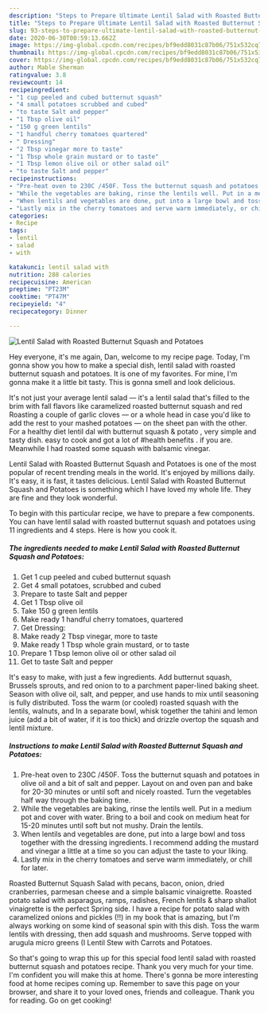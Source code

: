 ```yaml
---
description: "Steps to Prepare Ultimate Lentil Salad with Roasted Butternut Squash and Potatoes"
title: "Steps to Prepare Ultimate Lentil Salad with Roasted Butternut Squash and Potatoes"
slug: 93-steps-to-prepare-ultimate-lentil-salad-with-roasted-butternut-squash-and-potatoes
date: 2020-06-30T00:59:13.662Z
image: https://img-global.cpcdn.com/recipes/bf9edd8031c87b06/751x532cq70/lentil-salad-with-roasted-butternut-squash-and-potatoes-recipe-main-photo.jpg
thumbnail: https://img-global.cpcdn.com/recipes/bf9edd8031c87b06/751x532cq70/lentil-salad-with-roasted-butternut-squash-and-potatoes-recipe-main-photo.jpg
cover: https://img-global.cpcdn.com/recipes/bf9edd8031c87b06/751x532cq70/lentil-salad-with-roasted-butternut-squash-and-potatoes-recipe-main-photo.jpg
author: Mable Sherman
ratingvalue: 3.8
reviewcount: 14
recipeingredient:
- "1 cup peeled and cubed butternut squash"
- "4 small potatoes scrubbed and cubed"
- "to taste Salt and pepper"
- "1 Tbsp olive oil"
- "150 g green lentils"
- "1 handful cherry tomatoes quartered"
- " Dressing"
- "2 Tbsp vinegar more to taste"
- "1 Tbsp whole grain mustard or to taste"
- "1 Tbsp lemon olive oil or other salad oil"
- "to taste Salt and pepper"
recipeinstructions:
- "Pre-heat oven to 230C /450F. Toss the butternut squash and potatoes in olive oil and a bit of salt and pepper. Layout on and oven pan and bake for 20-30 minutes or until soft and nicely roasted. Turn the vegetables half way through the baking time."
- "While the vegetables are baking, rinse the lentils well. Put in a medium pot and cover with water. Bring to a boil and cook on medium heat for 15-20 minutes until soft but not mushy. Drain the lentils."
- "When lentils and vegetables are done, put into a large bowl and toss together with the dressing ingredients. I recommend adding the mustard and vinegar a little at a time so you can adjust the taste to your liking."
- "Lastly mix in the cherry tomatoes and serve warm immediately, or chill for later."
categories:
- Recipe
tags:
- lentil
- salad
- with

katakunci: lentil salad with 
nutrition: 288 calories
recipecuisine: American
preptime: "PT23M"
cooktime: "PT47M"
recipeyield: "4"
recipecategory: Dinner

---
```



![Lentil Salad with Roasted Butternut Squash and Potatoes](https://img-global.cpcdn.com/recipes/bf9edd8031c87b06/751x532cq70/lentil-salad-with-roasted-butternut-squash-and-potatoes-recipe-main-photo.jpg)

Hey everyone, it's me again, Dan, welcome to my recipe page. Today, I'm gonna show you how to make a special dish, lentil salad with roasted butternut squash and potatoes. It is one of my favorites. For mine, I'm gonna make it a little bit tasty. This is gonna smell and look delicious.

It&#39;s not just your average lentil salad — it&#39;s a lentil salad that&#39;s filled to the brim with fall flavors like caramelized roasted butternut squash and red Roasting a couple of garlic cloves — or a whole head in case you&#39;d like to add the rest to your mashed potatoes — on the sheet pan with the other. For a healthy diet lentil dal with butternut squash &amp; potato , very simple and tasty dish. easy to cook and got a lot of #health benefits . if you are. Meanwhile I had roasted some squash with balsamic vinegar.

Lentil Salad with Roasted Butternut Squash and Potatoes is one of the most popular of recent trending meals in the world. It's enjoyed by millions daily. It's easy, it is fast, it tastes delicious. Lentil Salad with Roasted Butternut Squash and Potatoes is something which I have loved my whole life. They are fine and they look wonderful.


To begin with this particular recipe, we have to prepare a few components. You can have lentil salad with roasted butternut squash and potatoes using 11 ingredients and 4 steps. Here is how you cook it.

<!--inarticleads1-->

##### The ingredients needed to make Lentil Salad with Roasted Butternut Squash and Potatoes:

1. Get 1 cup peeled and cubed butternut squash
1. Get 4 small potatoes, scrubbed and cubed
1. Prepare to taste Salt and pepper
1. Get 1 Tbsp olive oil
1. Take 150 g green lentils
1. Make ready 1 handful cherry tomatoes, quartered
1. Get  Dressing:
1. Make ready 2 Tbsp vinegar, more to taste
1. Make ready 1 Tbsp whole grain mustard, or to taste
1. Prepare 1 Tbsp lemon olive oil or other salad oil
1. Get to taste Salt and pepper


It&#39;s easy to make, with just a few ingredients. Add butternut squash, Brussels sprouts, and red onion to to a parchment paper-lined baking sheet. Season with olive oil, salt, and pepper, and use hands to mix until seasoning is fully distributed. Toss the warm (or cooled) roasted squash with the lentils, walnuts, and In a separate bowl, whisk together the tahini and lemon juice (add a bit of water, if it is too thick) and drizzle overtop the squash and lentil mixture. 

<!--inarticleads2-->

##### Instructions to make Lentil Salad with Roasted Butternut Squash and Potatoes:

1. Pre-heat oven to 230C /450F. Toss the butternut squash and potatoes in olive oil and a bit of salt and pepper. Layout on and oven pan and bake for 20-30 minutes or until soft and nicely roasted. Turn the vegetables half way through the baking time.
1. While the vegetables are baking, rinse the lentils well. Put in a medium pot and cover with water. Bring to a boil and cook on medium heat for 15-20 minutes until soft but not mushy. Drain the lentils.
1. When lentils and vegetables are done, put into a large bowl and toss together with the dressing ingredients. I recommend adding the mustard and vinegar a little at a time so you can adjust the taste to your liking.
1. Lastly mix in the cherry tomatoes and serve warm immediately, or chill for later.


Roasted Butternut Squash Salad with pecans, bacon, onion, dried cranberries, parmesan cheese and a simple balsamic vinaigrette. Roasted potato salad with asparagus, ramps, radishes, French lentils &amp; sharp shallot vinaigrette is the perfect Spring side. I have a recipe for potato salad with caramelized onions and pickles (!!) in my book that is amazing, but I&#39;m always working on some kind of seasonal spin with this dish. Toss the warm lentils with dressing, then add squash and mushrooms. Serve topped with arugula micro greens (I Lentil Stew with Carrots and Potatoes. 

So that's going to wrap this up for this special food lentil salad with roasted butternut squash and potatoes recipe. Thank you very much for your time. I'm confident you will make this at home. There's gonna be more interesting food at home recipes coming up. Remember to save this page on your browser, and share it to your loved ones, friends and colleague. Thank you for reading. Go on get cooking!

